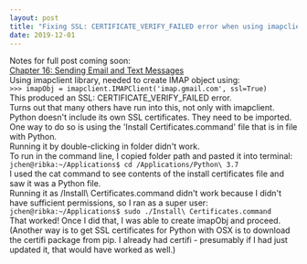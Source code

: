 ```yaml
---
layout: post
title: "Fixing SSL: CERTIFICATE_VERIFY_FAILED error when using imapclient on OSX"
date: 2019-12-01
---
```


Notes for full post coming soon: <br>
[Chapter 16: Sending Email and Text Messages](https://automatetheboringstuff.com/chapter16/)<br>
Using imapclient library, needed to create IMAP object using:<br>
`>>> imapObj = imapclient.IMAPClient('imap.gmail.com', ssl=True)`<br>
This produced an SSL: CERTIFICATE_VERIFY_FAILED error.<br>
Turns out that many others have run into this, not only with imapclient. <br>
Python doesn't include its own SSL certificates. They need to be imported. One way to do so is using the 'Install Certificates.command' file that is in file with Python.<br>
Running it by double-clicking in folder didn't work. <br>
To run in the command line, I copied folder path and pasted it into terminal:<br>
`jchen@ribka:~/Applications$ cd /Applications/Python\ 3.7`<br>
I used the cat command to see contents of the install certificates file and saw it was a Python file.<br>
Running it as /Install\ Certificates.command didn't work because I didn't have sufficient permissions, so I ran as a super user:<br>
`jchen@ribka:~/Applications$ sudo ./Install\ Certificates.command`<br>
That worked! Once I did that, I was able to create imapObj and proceed. <br>
(Another way is to get SSL certificates for Python with OSX is to download the certifi package from pip. I already had certifi - presumably if I had just updated it, that would have worked as well.)
